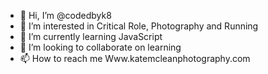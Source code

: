 - 👋 Hi, I’m @codedbyk8
- 👀 I’m interested in Critical Role, Photography and Running 
- 🌱 I’m currently learning JavaScript
- 💞️ I’m looking to collaborate on learning 
- 📫 How to reach me Www.katemcleanphotography.com

<!---
codedbyk8/codedbyk8 is a ✨ special ✨ repository because its `README.md` (this file) appears on your GitHub profile.
You can click the Preview link to take a look at your changes.
--->
